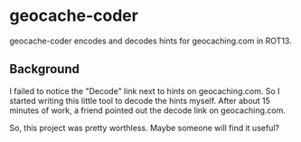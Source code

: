 geocache-coder
==================

geocache-coder encodes and decodes hints for geocaching.com in ROT13.


Background
-----------------------------

I failed to notice the "Decode" link next to hints on geocaching.com. So 
I started writing this little tool to decode the hints myself.
After about 15 minutes of work, a friend pointed out the decode link on 
geocaching.com.

So, this project was pretty worthless. Maybe someone will find it useful?

